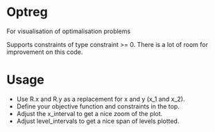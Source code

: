 # Optreg
For visualisation of optimalisation problems

Supports constraints of type constraint >= 0.
There is a lot of room for improvement on this code.

# Usage
- Use R.x and R.y as a replacement for x and y (x_1 and x_2).
- Define your objective function and constraints in the top.
- Adjust the x_interval to get a nice zoom of the plot.
- Adjust level_intervals to get a nice span of levels plotted.